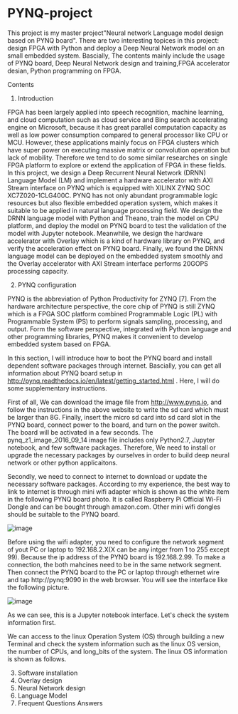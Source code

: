 # PYNQ-project 
This project is my master project"Neural network Language model design based on PYNQ board".
There are two interesting topices in this project: design FPGA with Python and deploy a Deep
Neural Network model on an small embedded system. Bascially, The contents mainly include the 
usage of PYNQ board, Deep Neural Network design and training,FPGA accelerator desian, Python 
programming on FPGA. 


Contents
1. Introduction

FPGA has been largely applied into speech recognition, machine learning, and cloud computation such as cloud service and Bing search accelerating engine on Microsoft, because it has great parallel computation capacity as well as low power consumption compared to general processor like CPU or MCU. However, these applications mainly focus on FPGA clusters which have super power on executing massive matrix or convolution operation but lack of mobility. Therefore we tend to do some similar researches on single FPGA platform to explore or extend the application of FPGA in these fields. In this project, we design a Deep Recurrent Neural Network (DRNN) Language Model (LM) and implement a hardware accelerator with AXI Stream interface on PYNQ which is equipped with XILINX ZYNQ SOC XC7Z020-1CLG400C. PYNQ has not only abundant programmable logic resources but also flexible embedded operation system, which makes it suitable to be applied in natural language processing field. We design the DRNN language model with Python and Theano, train the model on CPU platform, and deploy the model on PYNQ board to test the validation of the model with Jupyter notebook. Meanwhile, we design the hardware accelerator with Overlay which is a kind of hardware library on PYNQ, and verify the acceleration effect on PYNQ board. Finally, we found the DRNN language model can be deployed on the embedded system smoothly and the Overlay accelerator with AXI Stream interface performs 20GOPS processing capacity.

2. PYNQ configuration

PYNQ is the abbreviation of Python Productivity for ZYNQ [7]. From the hardware architecture perspective, the core chip of PYNQ is still ZYNQ which is a FPGA SOC platform combined Programmable Logic (PL) with Programmable System (PS) to perform signals sampling, processing, and output. Form the software perspective, integrated with Python language and other programming libraries, PYNQ makes it convenient to develop embedded system based on FPGA. 



In this section, I will introduce how to boot the PYNQ board and install dependent software packages through internet. 
Bascially, you can get all information about PYNQ board setup in http://pynq.readthedocs.io/en/latest/getting_started.html . Here, I will do some supplementary instructions.

First of all, We can download the image file from http://www.pynq.io, and follow the instructions in the above website to write the sd card which must be larger than 8G. Finally, insert the micro sd card into sd card slot in the PYNQ board, connect power to the board, and turn on the power switch. The board will be activated in a few seconds. The pynq_z1_image_2016_09_14 image file includes only Python2.7, Jupyter notebook, and few software packages. Therefore, We need to install or upgrade the necessary packages by ourselves in order to build deep neural network or other python applicaitons. 

Secondly, we need to connect to internet to download or update the necessary software packages. According to my experience, the best way to link to internet is through mini wifi adapter which is shown as the white item in the following PYNQ board photo. It is called Raspberry Pi Official Wi-Fi Dongle and can be bought through amazon.com. Other mini wifi dongles should be suitable to the PYNQ board.

![image](https://github.com/hillhao/PYNQ-project/blob/master/images/usbpynq.jpg)

Before using the wifi adapter, you need to configure the network segment of yout PC or laptop to 192.168.2.X(X can be any intger from 1 to 255 except 99). Because the ip address of the PYNQ board is 192.168.2.99. To make a connection, the both mahcines need to be in the same network segment. Then connect the PYNQ board to the PC or laptop through ethernet wire and tap http://pynq:9090  in the web browser. You will see the interface like the following picture.

![image](https://github.com/hillhao/PYNQ-project/blob/master/images/login1.jpg)

As we can see, this is a Jupyter notebook interface. Let's check the system information first.

We can access to the linux Operation System (OS) through building a new Terminal and check the system information such as the linux OS version, the number of CPUs, and long_bits of the system. The linux OS information is shown as follows.


3. Software installation
4. Overlay design
5. Neural Network design
6. Language Model 
7. Frequent Questions Answers
